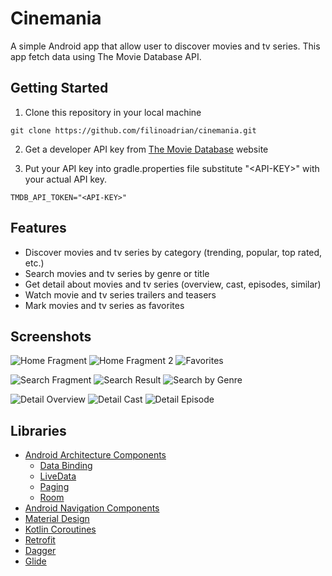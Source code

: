 # Cinemania

A simple Android app that allow user to discover movies and tv series. This app fetch data using The Movie Database API.

## Getting Started

1. Clone this repository in your local machine

```
git clone https://github.com/filinoadrian/cinemania.git
```

2. Get a developer API key from [The Movie Database](https://www.themoviedb.org/documentation/api) website

3. Put your API key into gradle.properties file substitute "\<API-KEY>\" with your actual API key. 

```
TMDB_API_TOKEN="<API-KEY>"
```

## Features

- Discover movies and tv series by category (trending, popular, top rated, etc.)
- Search movies and tv series by genre or title
- Get detail about movies and tv series (overview, cast, episodes, similar)
- Watch movie and tv series trailers and teasers
- Mark movies and tv series as favorites

## Screenshots

![Home Fragment](https://user-images.githubusercontent.com/18563489/103913146-d2b59280-513a-11eb-8cf2-d77d46bd2be9.jpg) ![Home Fragment 2](https://user-images.githubusercontent.com/18563489/103913649-5cfdf680-513b-11eb-80b0-b6007d78188f.jpg) ![Favorites](https://user-images.githubusercontent.com/18563489/103914074-df86b600-513b-11eb-9909-d195c09b1fe9.jpg)

![Search Fragment](https://user-images.githubusercontent.com/18563489/103913837-97679380-513b-11eb-90e0-45d9ab8b1780.jpg) ![Search Result](https://user-images.githubusercontent.com/18563489/103913850-9a628400-513b-11eb-9107-576e22043d76.jpg) ![Search by Genre](https://user-images.githubusercontent.com/18563489/103913841-9898c080-513b-11eb-966d-e19d3590c4f8.jpg)

![Detail Overview](https://user-images.githubusercontent.com/18563489/103913996-c4b44180-513b-11eb-8c25-2fe5032e1c71.jpg) ![Detail Cast](https://user-images.githubusercontent.com/18563489/103914000-c5e56e80-513b-11eb-9036-ba7c237ffc31.jpg) ![Detail Episode](https://user-images.githubusercontent.com/18563489/103914004-c7169b80-513b-11eb-89e9-996a277112c5.jpg)

## Libraries

- [Android Architecture Components](https://developer.android.com/topic/libraries/architecture/)
  - [Data Binding](https://developer.android.com/topic/libraries/data-binding)
  - [LiveData](https://developer.android.com/topic/libraries/architecture/livedata)
  - [Paging](https://developer.android.com/topic/libraries/architecture/paging/v3-overview)
  - [Room](https://developer.android.com/jetpack/androidx/releases/room)
- [Android Navigation Components](https://developer.android.com/guide/navigation)
- [Material Design](https://material.io/design)
- [Kotlin Coroutines](https://developer.android.com/kotlin/coroutines)
- [Retrofit](https://square.github.io/retrofit/)
- [Dagger](https://dagger.dev/dev-guide/)
- [Glide](https://github.com/bumptech/glide)
